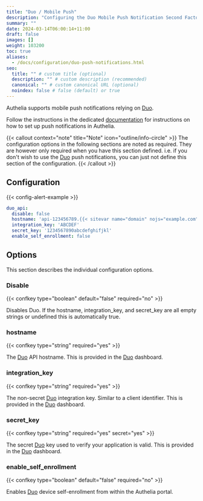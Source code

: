 ```yaml
---
title: "Duo / Mobile Push"
description: "Configuring the Duo Mobile Push Notification Second Factor Method."
summary: ""
date: 2024-03-14T06:00:14+11:00
draft: false
images: []
weight: 103200
toc: true
aliases:
  - /docs/configuration/duo-push-notifications.html
seo:
  title: "" # custom title (optional)
  description: "" # custom description (recommended)
  canonical: "" # custom canonical URL (optional)
  noindex: false # false (default) or true
---
```


Authelia supports mobile push notifications relying on [Duo].

Follow the instructions in the dedicated [documentation](../../overview/authentication/push-notification/index.md) for
instructions on how to set up push notifications in Authelia.

{{< callout context="note" title="Note" icon="outline/info-circle" >}}
The configuration options in the following sections are noted as required. They are however only required when
you have this section defined. i.e. if you don't wish to use the [Duo](https://duo.com/) push notifications, you can just not define this
section of the configuration.
{{< /callout >}}

## Configuration

{{< config-alert-example >}}

```yaml {title="configuration.yml"}
duo_api:
  disable: false
  hostname: 'api-123456789.{{< sitevar name="domain" nojs="example.com" >}}'
  integration_key: 'ABCDEF'
  secret_key: '1234567890abcdefghifjkl'
  enable_self_enrollment: false
```

## Options

This section describes the individual configuration options.

### Disable

{{< confkey type="boolean" default="false" required="no" >}}

Disables Duo. If the hostname, integration_key, and secret_key are all empty strings or undefined this is automatically
true.

### hostname

{{< confkey type="string" required="yes" >}}

The [Duo] API hostname. This is provided in the [Duo] dashboard.

### integration_key

{{< confkey type="string" required="yes" >}}

The non-secret [Duo] integration key. Similar to a client identifier. This is provided in the [Duo] dashboard.

### secret_key

{{< confkey type="string" required="yes" secret="yes" >}}

The secret [Duo] key used to verify your application is valid. This is provided in the [Duo] dashboard.

### enable_self_enrollment

{{< confkey type="boolean" default="false" required="no" >}}

Enables [Duo] device self-enrollment from within the Authelia portal.

[Duo]: https://duo.com/
